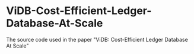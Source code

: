 # ViDB-Cost-Efficient-Ledger-Database-At-Scale

The source code used in the paper "ViDB: Cost-Efficient Ledger Database At Scale"
